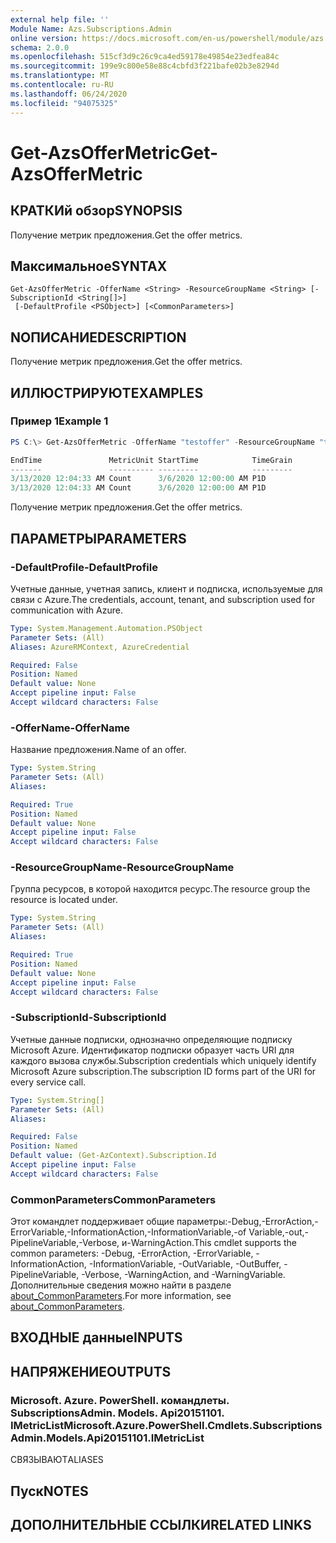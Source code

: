 ```yaml
---
external help file: ''
Module Name: Azs.Subscriptions.Admin
online version: https://docs.microsoft.com/en-us/powershell/module/azs.subscriptions.admin/get-azsoffermetric
schema: 2.0.0
ms.openlocfilehash: 515cf3d9c26c9ca4ed59178e49854e23edfea84c
ms.sourcegitcommit: 199e9c800e58e88c4cbfd3f221bafe02b3e8294d
ms.translationtype: MT
ms.contentlocale: ru-RU
ms.lasthandoff: 06/24/2020
ms.locfileid: "94075325"
---
```

# <span data-ttu-id="65326-101">Get-AzsOfferMetric</span><span class="sxs-lookup"><span data-stu-id="65326-101">Get-AzsOfferMetric</span></span>

## <span data-ttu-id="65326-102">КРАТКИй обзор</span><span class="sxs-lookup"><span data-stu-id="65326-102">SYNOPSIS</span></span>
<span data-ttu-id="65326-103">Получение метрик предложения.</span><span class="sxs-lookup"><span data-stu-id="65326-103">Get the offer metrics.</span></span>

## <span data-ttu-id="65326-104">Максимальное</span><span class="sxs-lookup"><span data-stu-id="65326-104">SYNTAX</span></span>

```
Get-AzsOfferMetric -OfferName <String> -ResourceGroupName <String> [-SubscriptionId <String[]>]
 [-DefaultProfile <PSObject>] [<CommonParameters>]
```

## <span data-ttu-id="65326-105">NОПИСАНИЕ</span><span class="sxs-lookup"><span data-stu-id="65326-105">DESCRIPTION</span></span>
<span data-ttu-id="65326-106">Получение метрик предложения.</span><span class="sxs-lookup"><span data-stu-id="65326-106">Get the offer metrics.</span></span>

## <span data-ttu-id="65326-107">ИЛЛЮСТРИРУЮТ</span><span class="sxs-lookup"><span data-stu-id="65326-107">EXAMPLES</span></span>

### <span data-ttu-id="65326-108">Пример 1</span><span class="sxs-lookup"><span data-stu-id="65326-108">Example 1</span></span>
```powershell
PS C:\> Get-AzsOfferMetric -OfferName "testoffer" -ResourceGroupName "testrg"

EndTime               MetricUnit StartTime            TimeGrain
-------               ---------- ---------            ---------
3/13/2020 12:04:33 AM Count      3/6/2020 12:00:00 AM P1D      
3/13/2020 12:04:33 AM Count      3/6/2020 12:00:00 AM P1D
```

<span data-ttu-id="65326-109">Получение метрик предложения.</span><span class="sxs-lookup"><span data-stu-id="65326-109">Get the offer metrics.</span></span>

## <span data-ttu-id="65326-110">ПАРАМЕТРЫ</span><span class="sxs-lookup"><span data-stu-id="65326-110">PARAMETERS</span></span>

### <span data-ttu-id="65326-111">-DefaultProfile</span><span class="sxs-lookup"><span data-stu-id="65326-111">-DefaultProfile</span></span>
<span data-ttu-id="65326-112">Учетные данные, учетная запись, клиент и подписка, используемые для связи с Azure.</span><span class="sxs-lookup"><span data-stu-id="65326-112">The credentials, account, tenant, and subscription used for communication with Azure.</span></span>

```yaml
Type: System.Management.Automation.PSObject
Parameter Sets: (All)
Aliases: AzureRMContext, AzureCredential

Required: False
Position: Named
Default value: None
Accept pipeline input: False
Accept wildcard characters: False

```

### <span data-ttu-id="65326-113">-OfferName</span><span class="sxs-lookup"><span data-stu-id="65326-113">-OfferName</span></span>
<span data-ttu-id="65326-114">Название предложения.</span><span class="sxs-lookup"><span data-stu-id="65326-114">Name of an offer.</span></span>

```yaml
Type: System.String
Parameter Sets: (All)
Aliases:

Required: True
Position: Named
Default value: None
Accept pipeline input: False
Accept wildcard characters: False

```

### <span data-ttu-id="65326-115">-ResourceGroupName</span><span class="sxs-lookup"><span data-stu-id="65326-115">-ResourceGroupName</span></span>
<span data-ttu-id="65326-116">Группа ресурсов, в которой находится ресурс.</span><span class="sxs-lookup"><span data-stu-id="65326-116">The resource group the resource is located under.</span></span>

```yaml
Type: System.String
Parameter Sets: (All)
Aliases:

Required: True
Position: Named
Default value: None
Accept pipeline input: False
Accept wildcard characters: False

```

### <span data-ttu-id="65326-117">-SubscriptionId</span><span class="sxs-lookup"><span data-stu-id="65326-117">-SubscriptionId</span></span>
<span data-ttu-id="65326-118">Учетные данные подписки, однозначно определяющие подписку Microsoft Azure. Идентификатор подписки образует часть URI для каждого вызова службы.</span><span class="sxs-lookup"><span data-stu-id="65326-118">Subscription credentials which uniquely identify Microsoft Azure subscription.The subscription ID forms part of the URI for every service call.</span></span>

```yaml
Type: System.String[]
Parameter Sets: (All)
Aliases:

Required: False
Position: Named
Default value: (Get-AzContext).Subscription.Id
Accept pipeline input: False
Accept wildcard characters: False

```

### <span data-ttu-id="65326-119">CommonParameters</span><span class="sxs-lookup"><span data-stu-id="65326-119">CommonParameters</span></span>
<span data-ttu-id="65326-120">Этот командлет поддерживает общие параметры:-Debug,-ErrorAction,-ErrorVariable,-InformationAction,-InformationVariable,-of Variable,-out,-PipelineVariable,-Verbose, и-WarningAction.</span><span class="sxs-lookup"><span data-stu-id="65326-120">This cmdlet supports the common parameters: -Debug, -ErrorAction, -ErrorVariable, -InformationAction, -InformationVariable, -OutVariable, -OutBuffer, -PipelineVariable, -Verbose, -WarningAction, and -WarningVariable.</span></span> <span data-ttu-id="65326-121">Дополнительные сведения можно найти в разделе [about_CommonParameters](http://go.microsoft.com/fwlink/?LinkID=113216).</span><span class="sxs-lookup"><span data-stu-id="65326-121">For more information, see [about_CommonParameters](http://go.microsoft.com/fwlink/?LinkID=113216).</span></span>

## <span data-ttu-id="65326-122">ВХОДНЫЕ данные</span><span class="sxs-lookup"><span data-stu-id="65326-122">INPUTS</span></span>

## <span data-ttu-id="65326-123">НАПРЯЖЕНИЕ</span><span class="sxs-lookup"><span data-stu-id="65326-123">OUTPUTS</span></span>

### <span data-ttu-id="65326-124">Microsoft. Azure. PowerShell. командлеты. SubscriptionsAdmin. Models. Api20151101. IMetricList</span><span class="sxs-lookup"><span data-stu-id="65326-124">Microsoft.Azure.PowerShell.Cmdlets.SubscriptionsAdmin.Models.Api20151101.IMetricList</span></span>

<span data-ttu-id="65326-125">СВЯЗЫВАЮТ</span><span class="sxs-lookup"><span data-stu-id="65326-125">ALIASES</span></span>

## <span data-ttu-id="65326-126">Пуск</span><span class="sxs-lookup"><span data-stu-id="65326-126">NOTES</span></span>

## <span data-ttu-id="65326-127">ДОПОЛНИТЕЛЬНЫЕ ССЫЛКИ</span><span class="sxs-lookup"><span data-stu-id="65326-127">RELATED LINKS</span></span>

